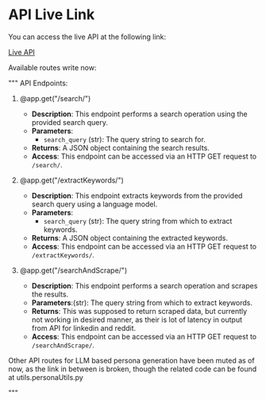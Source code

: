 # API Live Link

You can access the live API at the following link:

[Live API](https://featurely-draft1.onrender.com/)

Available routes write now:

"""
API Endpoints:

1. @app.get("/search/")
    - **Description**: This endpoint performs a search operation using the provided search query.
    - **Parameters**: 
      - `search_query` (str): The query string to search for.
    - **Returns**: A JSON object containing the search results.
    - **Access**: This endpoint can be accessed via an HTTP GET request to `/search/`.

2. @app.get("/extractKeywords/")
    - **Description**: This endpoint extracts keywords from the provided search query using a language model.
    - **Parameters**: 
      - `search_query` (str): The query string from which to extract keywords.
    - **Returns**: A JSON object containing the extracted keywords.
    - **Access**: This endpoint can be accessed via an HTTP GET request to `/extractKeywords/`.

3. @app.get("/searchAndScrape/")
    - **Description**: This endpoint performs a search operation and scrapes the results.
    - **Parameters**:(str): The query string from which to extract keywords.
    - **Returns**: This was supposed to return scraped data, but currently not working in desired manner, as their is lot of latency in output from API for linkedin and reddit.
    - **Access**: This endpoint can be accessed via an HTTP GET request to `/searchAndScrape/`.

Other API routes for LLM based persona generation have been muted as of now, as the link in between is broken, though the related code can be found at utils.personaUtils.py

"""